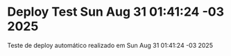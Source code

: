 # Deploy Test Sun Aug 31 01:41:24 -03 2025
Teste de deploy automático realizado em Sun Aug 31 01:41:24 -03 2025
